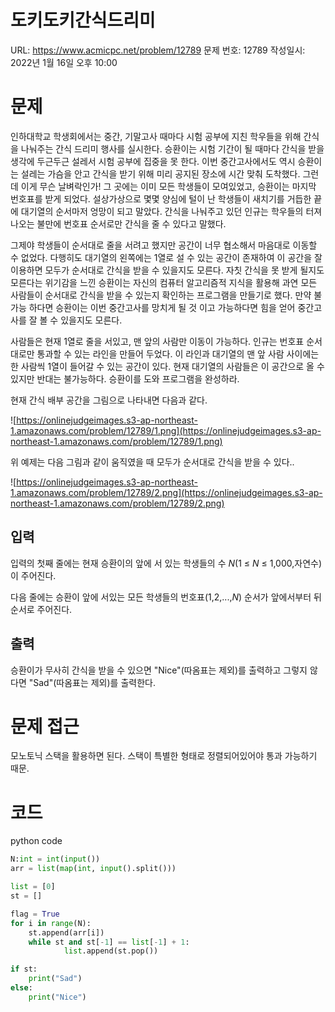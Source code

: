 # 도키도키간식드리미

URL: https://www.acmicpc.net/problem/12789
문제 번호: 12789
작성일시: 2022년 1월 16일 오후 10:00

# 문제

인하대학교 학생회에서는 중간, 기말고사 때마다 시험 공부에 지친 학우들을 위해 간식을 나눠주는 간식 드리미 행사를 실시한다. 승환이는 시험 기간이 될 때마다 간식을 받을 생각에 두근두근 설레서 시험 공부에 집중을 못 한다. 이번 중간고사에서도 역시 승환이는 설레는 가슴을 안고 간식을 받기 위해 미리 공지된 장소에 시간 맞춰 도착했다. 그런데 이게 무슨 날벼락인가! 그 곳에는 이미 모든 학생들이 모여있었고, 승환이는 마지막 번호표를 받게 되었다. 설상가상으로 몇몇 양심에 털이 난 학생들이 새치기를 거듭한 끝에 대기열의 순서마저 엉망이 되고 말았다. 간식을 나눠주고 있던 인규는 학우들의 터져 나오는 불만에 번호표 순서로만 간식을 줄 수 있다고 말했다.

그제야 학생들이 순서대로 줄을 서려고 했지만 공간이 너무 협소해서 마음대로 이동할 수 없었다. 다행히도 대기열의 왼쪽에는 1열로 설 수 있는 공간이 존재하여 이 공간을 잘 이용하면 모두가 순서대로 간식을 받을 수 있을지도 모른다. 자칫 간식을 못 받게 될지도 모른다는 위기감을 느낀 승환이는 자신의 컴퓨터 알고리즘적 지식을 활용해 과연 모든 사람들이 순서대로 간식을 받을 수 있는지 확인하는 프로그램을 만들기로 했다. 만약 불가능 하다면 승환이는 이번 중간고사를 망치게 될 것 이고 가능하다면 힘을 얻어 중간고사를 잘 볼 수 있을지도 모른다.

사람들은 현재 1열로 줄을 서있고, 맨 앞의 사람만 이동이 가능하다. 인규는 번호표 순서대로만 통과할 수 있는 라인을 만들어 두었다. 이 라인과 대기열의 맨 앞 사람 사이에는 한 사람씩 1열이 들어갈 수 있는 공간이 있다. 현재 대기열의 사람들은 이 공간으로 올 수 있지만 반대는 불가능하다. 승환이를 도와 프로그램을 완성하라.

현재 간식 배부 공간을 그림으로 나타내면 다음과 같다.

![https://onlinejudgeimages.s3-ap-northeast-1.amazonaws.com/problem/12789/1.png](https://onlinejudgeimages.s3-ap-northeast-1.amazonaws.com/problem/12789/1.png)

위 예제는 다음 그림과 같이 움직였을 때 모두가 순서대로 간식을 받을 수 있다..

![https://onlinejudgeimages.s3-ap-northeast-1.amazonaws.com/problem/12789/2.png](https://onlinejudgeimages.s3-ap-northeast-1.amazonaws.com/problem/12789/2.png)

## 입력

입력의 첫째 줄에는 현재 승환이의 앞에 서 있는 학생들의 수 *N*(1 ≤ *N* ≤ 1,000,자연수)이 주어진다.

다음 줄에는 승환이 앞에 서있는 모든 학생들의 번호표(1,2,...,*N*) 순서가 앞에서부터 뒤 순서로 주어진다.

## 출력

승환이가 무사히 간식을 받을 수 있으면 "Nice"(따옴표는 제외)를 출력하고 그렇지 않다면 "Sad"(따옴표는 제외)를 출력한다.

# 문제 접근

모노토닉 스택을 활용하면 된다. 스택이 특별한 형태로 정렬되어있어야 통과 가능하기 때문.

# 코드

python code

```python
N:int = int(input())
arr = list(map(int, input().split()))

list = [0]
st = []

flag = True
for i in range(N):
    st.append(arr[i])
    while st and st[-1] == list[-1] + 1:
            list.append(st.pop())

if st:
    print("Sad")
else:
    print("Nice")
```